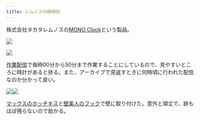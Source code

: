 ```yaml
---
title: レムノスの掛時計
---
```

株式会社タカタレムノスの[MONO Clock](https://www.amazon.co.jp/dp/B004UIT8BK)という製品。

![](https://lh3.googleusercontent.com/WRhF6Y0VlstBijnNXt5Yl_rNGnChRjF0WeOKu5vfDEt51bpgu_kJgUhXgX8ZdjtJPWIlzB6_8YU6Bmn9jWILGPEcWKcr6YCdj5kzaqnE62jIk_0dNz4ryaGcAhJXpG4iPeCqseZevdD3tTBKmn_Y_A)

![](https://lh6.googleusercontent.com/tzCQhmuEM0QuN4agJ5eQxQLY_iqQCBNlO3OchLDFg_ST86Ar9cGOQL8RxBRG7otErKEGiJ9LIKgd3ggnmvVo0tLLX9j7hktK3tTjSmjQZfNbr8pnx_MdjFpWtG-V_ZdE3ZoAaJHhcOoLh4-jKrEfpw)

[作業配信](https://www.youtube.com/channel/UC5s-KpSDGzxWPWNv94PnJHw)で毎時00分から50分まで作業することにしているので、見やすいところに時計があると捗る。また、アーカイブで見返すときに何時頃に行われた配信なのか分かって良い。

![](https://lh4.googleusercontent.com/7O3UNtvutMRkoIFS0QHbI1S-wNWtYkn2UYVkLgfeS7vUlT6OWZFWBQAb6cgwolLVAw_ZaDPJ0fUkO1JPXvLv6il9I1_DpJkrK2WjRqGlNBePyVQg0Yj26Ef3C9UwATfuw-tIoCI8KchDYRUtK6ht4A)![](https://lh6.googleusercontent.com/BHP_0Glliprkc-llKyQwfDq6fy84ej2sG7y9eIbI-8czvMS-rOQPslA1byBBl4Onsasjn16cpujMLfYsdNrVc1Rk98iaT_HvUG5ncfs8_wDltgoYNFRpTYEwIJ0k7KHOV4JEnZPuUJ36GbNSV7JZRg)

[マックスのホッチキス](https://www.amazon.co.jp/dp/B000O9WRWG)と[壁美人のフック](https://www.amazon.co.jp/dp/B00CU78TDG)で壁に取り付けた。意外と頑丈で、跡もほぼ残らないので助かる。
